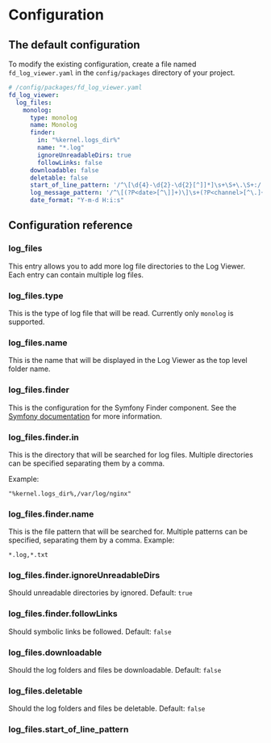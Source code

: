 # Configuration

## The default configuration


To modify the existing configuration, create a file named `fd_log_viewer.yaml` in the `config/packages` directory of your project.
```yaml
# /config/packages/fd_log_viewer.yaml
fd_log_viewer:
  log_files:
    monolog:     
      type: monolog
      name: Monolog
      finder: 
        in: "%kernel.logs_dir%"
        name: "*.log"
        ignoreUnreadableDirs: true
        followLinks: false
      downloadable: false
      deletable: false
      start_of_line_pattern: '/^\[\d{4}-\d{2}-\d{2}[^]]*]\s+\S+\.\S+:/'
      log_message_pattern: '/^\[(?P<date>[^\]]+)\]\s+(?P<channel>[^\.]+)\.(?P<severity>[^:]+):\s+(?P<message>.*)\s+(?P<context>[[{].*?[\]}])\s+(?P<extra>[[{].*?[\]}])\s+$/s'
      date_format: "Y-m-d H:i:s"
```

## Configuration reference

### log_files

This entry allows you to add more log file directories to the Log Viewer. Each entry can contain multiple log files.

### log_files.type

This is the type of log file that will be read. Currently only `monolog` is supported.

### log_files.name

This is the name that will be displayed in the Log Viewer as the top level folder name.

### log_files.finder

This is the configuration for the Symfony Finder component. See the [Symfony documentation](https://symfony.com/doc/current/components/finder.html) 
for more information.

### log_files.finder.in

This is the directory that will be searched for log files. Multiple directories can be specified separating them by a comma.

Example:
```text
"%kernel.logs_dir%,/var/log/nginx"
```

### log_files.finder.name

This is the file pattern that will be searched for. Multiple patterns can be specified, separating them by a comma.
Example:
```text
*.log,*.txt
```

### log_files.finder.ignoreUnreadableDirs

Should unreadable directories by ignored. Default: `true`

### log_files.finder.followLinks

Should symbolic links be followed. Default: `false`

### log_files.downloadable

Should the log folders and files be downloadable. Default: `false`

### log_files.deletable

Should the log folders and files be deletable. Default: `false`

### log_files.start_of_line_pattern

